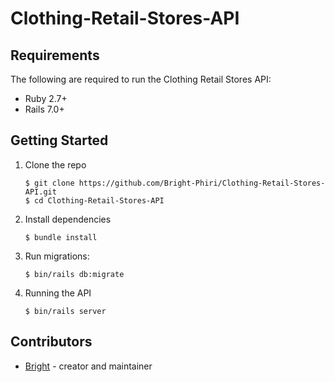 Clothing-Retail-Stores-API
===========================
## Requirements
The following are required to run the Clothing Retail Stores API:

- Ruby 2.7+
- Rails 7.0+

## Getting Started

1. Clone the repo

   ```
   $ git clone https://github.com/Bright-Phiri/Clothing-Retail-Stores-API.git
   $ cd Clothing-Retail-Stores-API
   ```

2. Install dependencies

   ```
   $ bundle install
   ```
3. Run migrations:

   ```
   $ bin/rails db:migrate
   ```
   
4. Running the API

   ```
   $ bin/rails server
   ```
 ## Contributors 
 - [Bright](https://www.github.com/Bright-Phiri) - creator and maintainer



